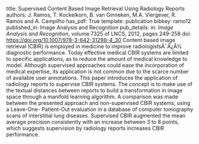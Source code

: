 title: Supervised Content Based Image Retrieval Using Radiology Reports
authors: J. Ramos, T. Kockelkorn, B. van Ginneken, M.A. Viergever, R. Ramos and A. Campilho
has_pdf: True
template: publication
bibkey: ramo12
published_in: Image Analysis and Recognition
pub_details: in: <i>Image Analysis and Recognition</i>, volume 7325 of LNCS, 2012, pages 249-258
doi: https://doi.org/10.1007/978-3-642-31298-4_30
Content based image retrieval (CBIR) is employed in medicine to improve radiologistsÃ¯Â¿Â½ diagnostic performance. Today effective medical CBIR systems are limited to specific applications, as to reduce the amount of medical knowledge to model. Although supervised approaches could ease the incorporation of medical expertise, its application is not common due to the scarce number of available user annotations. This paper introduces the application of radiology reports to supervise CBIR systems. The concept is to make use of the textual distances between reports to build a transformation in image space through a manifold learning algorithm. A comparison was made between the presented approach and non-supervised CBIR systems, using a Leave-One- Patient-Out evaluation in a database of computer tomography scans of interstitial lung diseases. Supervised CBIR augmented the mean average precision consistently with an increase between 3 to 8 points, which suggests supervision by radiology reports increases CBIR performance.

